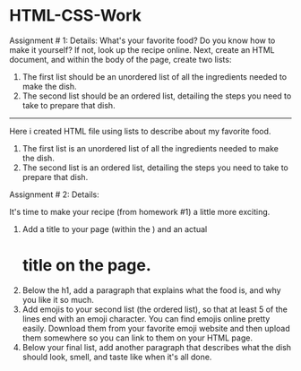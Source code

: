 # HTML-CSS-Work
Assignment # 1: 
Details:
What's your favorite food? Do you know how to make it yourself? If not, look up the recipe online. Next, create an HTML document, and within the body of the page, create two lists:

1. The first list should be an unordered list of all the ingredients needed to make the dish.
2. The second list should be an ordered list, detailing the steps you need to take to prepare that dish.
-------------------------------------------------------------------------------------------------------------------
Here i created HTML file using lists to describe about my favorite food.
1. The first list is an unordered list of all the ingredients needed to make the dish.
2. The second list is an ordered list, detailing the steps you need to take to prepare that dish.

Assignment # 2:
Details:

It's time to make your recipe (from homework #1) a little more exciting.

1. Add a title to your page (within the <head>) and an actual <h1> title on the page.
2. Below the h1, add a paragraph that explains what the food is, and why you like it so much.
3. Add emojis to your second list (the ordered list), so that at least 5 of the lines end with an emoji character. You can find emojis online pretty easily. Download them from your favorite emoji website and then upload them somewhere so you can link to them on your HTML page.
4. Below your final list, add another paragraph that describes what the dish should look, smell, and taste like when it's all done.

